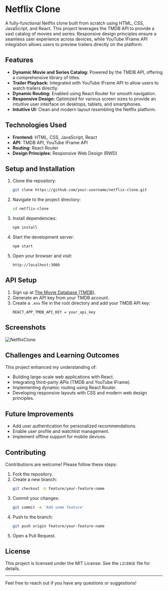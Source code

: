 # Netflix Clone

A fully-functional Netflix clone built from scratch using HTML, CSS, JavaScript, and React. This project leverages the TMDB API to provide a vast catalog of movies and series. Responsive design principles ensure a seamless user experience across devices, while YouTube IFrame API integration allows users to preview trailers directly on the platform.

## Features

- **Dynamic Movie and Series Catalog:** Powered by the TMDB API, offering a comprehensive library of titles.
- **Trailer Playback:** Integrated with YouTube IFrame API to allow users to watch trailers directly.
- **Dynamic Routing:** Enabled using React Router for smooth navigation.
- **Responsive Design:** Optimized for various screen sizes to provide an intuitive user interface on desktops, tablets, and smartphones.
- **Intuitive UI:** Clean and modern layout resembling the Netflix platform.

## Technologies Used

- **Frontend:** HTML, CSS, JavaScript, React
- **API:** TMDB API, YouTube IFrame API
- **Routing:** React Router
- **Design Principles:** Responsive Web Design (RWD)

## Setup and Installation

1. Clone the repository:
    ```bash
    git clone https://github.com/your-username/netflix-clone.git
    ```
2. Navigate to the project directory:
    ```bash
    cd netflix-clone
    ```
3. Install dependencies:
    ```bash
    npm install
    ```
4. Start the development server:
    ```bash
    npm start
    ```
5. Open your browser and visit:
    ```
    http://localhost:3000
    ```

## API Setup

1. Sign up at [The Movie Database (TMDB)](https://www.themoviedb.org/).
2. Generate an API key from your TMDB account.
3. Create a `.env` file in the root directory and add your TMDB API key:
    ```env
    REACT_APP_TMDB_API_KEY = your_api_key
    ```

## Screenshots

![NetflixClone](https://github.com/user-attachments/assets/9645cc22-f3b5-40a9-a922-dc6434a46d09)


## Challenges and Learning Outcomes

This project enhanced my understanding of:
- Building large-scale web applications with React.
- Integrating third-party APIs (TMDB and YouTube IFrame).
- Implementing dynamic routing using React Router.
- Developing responsive layouts with CSS and modern web design principles.

## Future Improvements

- Add user authentication for personalized recommendations.
- Enable user profile and watchlist management.
- Implement offline support for mobile devices.

## Contributing

Contributions are welcome! Please follow these steps:

1. Fork the repository.
2. Create a new branch:
    ```bash
    git checkout -b feature/your-feature-name
    ```
3. Commit your changes:
    ```bash
    git commit -m 'Add some feature'
    ```
4. Push to the branch:
    ```bash
    git push origin feature/your-feature-name
    ```
5. Open a Pull Request.

## License

This project is licensed under the MIT License. See the `LICENSE` file for details.

---

Feel free to reach out if you have any questions or suggestions!
